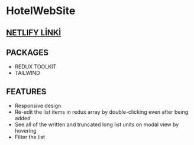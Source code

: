 # HotelWebSite

## [NETLIFY LİNKİ](https://todolistreactjsatakanz.netlify.app/)

## PACKAGES

- REDUX TOOLKIT
- TAILWIND

## FEATURES

- Responsive design
- Re-edit the list items in redux array by double-clicking even after being added
- See all of the written and truncated long list units on modal view by hovering
- Filter the list
